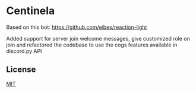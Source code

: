 # Centinela

Based on this bot: <https://github.com/eibex/reaction-light>

Added support for server join welcome messages, give customized role on join and refactored the codebase to use the cogs features available in discord.py API

## License

[MIT](LICENSE)
